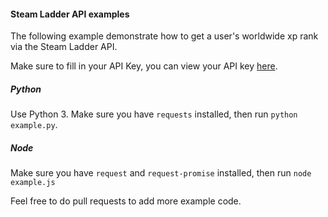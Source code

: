 #### Steam Ladder API examples
The following example demonstrate how to get a user's worldwide xp rank via the Steam Ladder API.

Make sure to fill in your API Key, you can view your API key <a href="https://steamladder.com/user/settings/api/">here</a>.

##### Python
Use Python 3. Make sure you have `requests` installed, then run `python example.py`.

##### Node
Make sure you have `request` and `request-promise` installed, then run `node example.js`

Feel free to do pull requests to add more example code.
